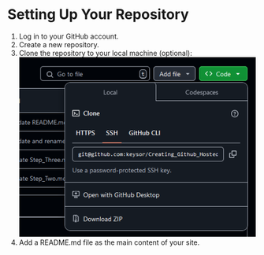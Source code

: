 # Setting Up Your Repository
1. Log in to your GitHub account.
2. Create a new repository.
3. Clone the repository to your local machine (optional):
![Git_Link](https://github.com/keysor/Creating_Github_Hosted_Website/blob/main/git_link.png)
4. Add a README.md file as the main content of your site.
